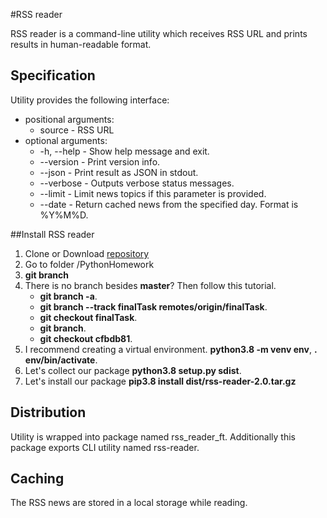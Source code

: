 #RSS reader

RSS reader is a command-line utility which receives RSS URL and prints results in human-readable format.


## Specification
Utility provides the following interface:
  + positional arguments:
    + source - RSS URL
  + optional arguments:
    + -h, --help - Show help message and exit.
    + --version  - Print version info.
    + --json     - Print result as JSON in stdout.
    + --verbose  - Outputs verbose status messages.
    + --limit    - Limit news topics if this parameter is provided.
    + --date     - Return cached news from the specified day. Format is %Y%M%D.

##Install RSS reader

1. Clone or Download [repository](https://github.com/ZayJob/PythonHomework)
2. Go to folder /PythonHomework
3. **git branch**
4. There is no branch besides **master**? Then follow this tutorial.
    + **git branch -a**.
    + **git branch --track finalTask remotes/origin/finalTask**.
    + **git checkout finalTask**.
    + **git branch**.
    + **git checkout cfbdb81**.
5. I recommend creating a virtual environment. **python3.8 -m venv env**, **. env/bin/activate**.
6. Let's collect our package **python3.8 setup.py sdist**.
7. Let's install our package **pip3.8 install dist/rss-reader-2.0.tar.gz**

## Distribution
Utility is wrapped into package named rss_reader_ft. Additionally this package exports CLI utility named rss-reader.

## Caching
The RSS news are stored in a local storage while reading.
